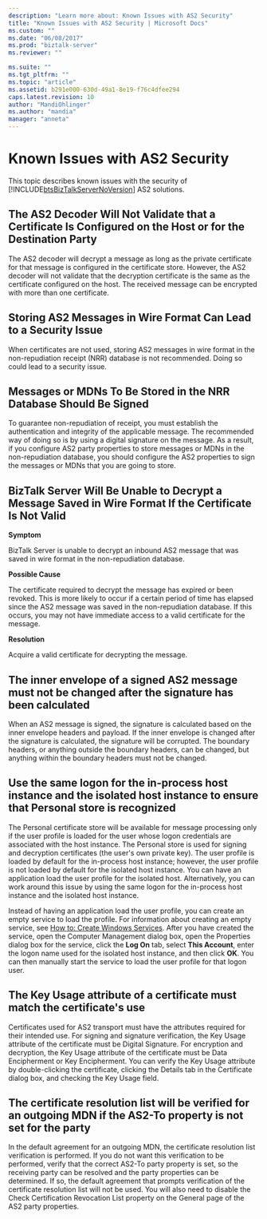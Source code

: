 ```yaml
---
description: "Learn more about: Known Issues with AS2 Security"
title: "Known Issues with AS2 Security | Microsoft Docs"
ms.custom: ""
ms.date: "06/08/2017"
ms.prod: "biztalk-server"
ms.reviewer: ""

ms.suite: ""
ms.tgt_pltfrm: ""
ms.topic: "article"
ms.assetid: b291e000-630d-49a1-8e19-f76c4dfee294
caps.latest.revision: 10
author: "MandiOhlinger"
ms.author: "mandia"
manager: "anneta"
---
```

# Known Issues with AS2 Security
This topic describes known issues with the security of [!INCLUDE[btsBizTalkServerNoVersion](../includes/btsbiztalkservernoversion-md.md)] AS2 solutions.

## The AS2 Decoder Will Not Validate that a Certificate Is Configured on the Host or for the Destination Party
 The AS2 decoder will decrypt a message as long as the private certificate for that message is configured in the certificate store. However, the AS2 decoder will not validate that the decryption certificate is the same as the certificate configured on the host. The received message can be encrypted with more than one certificate.

## Storing AS2 Messages in Wire Format Can Lead to a Security Issue
 When certificates are not used, storing AS2 messages in wire format in the non-repudiation receipt (NRR) database is not recommended. Doing so could lead to a security issue.

## Messages or MDNs To Be Stored in the NRR Database Should Be Signed
 To guarantee non-repudiation of receipt, you must establish the authentication and integrity of the applicable message. The recommended way of doing so is by using a digital signature on the message. As a result, if you configure AS2 party properties to store messages or MDNs in the non-repudiation database, you should configure the AS2 properties to sign the messages or MDNs that you are going to store.

## BizTalk Server Will Be Unable to Decrypt a Message Saved in Wire Format If the Certificate Is Not Valid
 **Symptom**

 BizTalk Server is unable to decrypt an inbound AS2 message that was saved in wire format in the non-repudiation database.

 **Possible Cause**

 The certificate required to decrypt the message has expired or been revoked. This is more likely to occur if a certain period of time has elapsed since the AS2 message was saved in the non-repudiation database. If this occurs, you may not have immediate access to a valid certificate for the message.

 **Resolution**

 Acquire a valid certificate for decrypting the message.

## The inner envelope of a signed AS2 message must not be changed after the signature has been calculated
 When an AS2 message is signed, the signature is calculated based on the inner envelope headers and payload. If the inner envelope is changed after the signature is calculated, the signature will be corrupted. The boundary headers, or anything outside the boundary headers, can be changed, but anything within the boundary headers must not be changed.

## Use the same logon for the in-process host instance and the isolated host instance to ensure that Personal store is recognized
 The Personal certificate store will be available for message processing only if the user profile is loaded for the user whose logon credentials are associated with the host instance. The Personal store is used for signing and decryption certificates (the user's own private key). The user profile is loaded by default for the in-process host instance; however, the user profile is not loaded by default for the isolated host instance. You can have an application load the user profile for the isolated host. Alternatively, you can work around this issue by using the same logon for the in-process host instance and the isolated host instance.

 Instead of having an application load the user profile, you can create an empty service to load the profile. For information about creating an empty service, see [How to: Create Windows Services](https://go.microsoft.com/fwlink/?LinkId=196492). After you have created the service, open the Computer Management dialog box, open the Properties dialog box for the service, click the **Log On** tab, select **This Account**, enter the logon name used for the isolated host instance, and then click **OK**. You can then manually start the service to load the user profile for that logon user.

## The Key Usage attribute of a certificate must match the certificate's use
 Certificates used for AS2 transport must have the attributes required for their intended use. For signing and signature verification, the Key Usage attribute of the certificate must be Digital Signature. For encryption and decryption, the Key Usage attribute of the certificate must be Data Encipherment or Key Encipherment. You can verify the Key Usage attribute by double-clicking the certificate, clicking the Details tab in the Certificate dialog box, and checking the Key Usage field.

## The certificate resolution list will be verified for an outgoing MDN if the AS2-To property is not set for the party
 In the default agreement for an outgoing MDN, the certificate resolution list verification is performed. If you do not want this verification to be performed, verify that the correct AS2-To party property is set, so the receiving party can be resolved and the party properties can be determined. If so, the default agreement that prompts verification of the certificate resolution list will not be used. You will also need to disable the Check Certification Revocation List property on the General page of the AS2 party properties.
